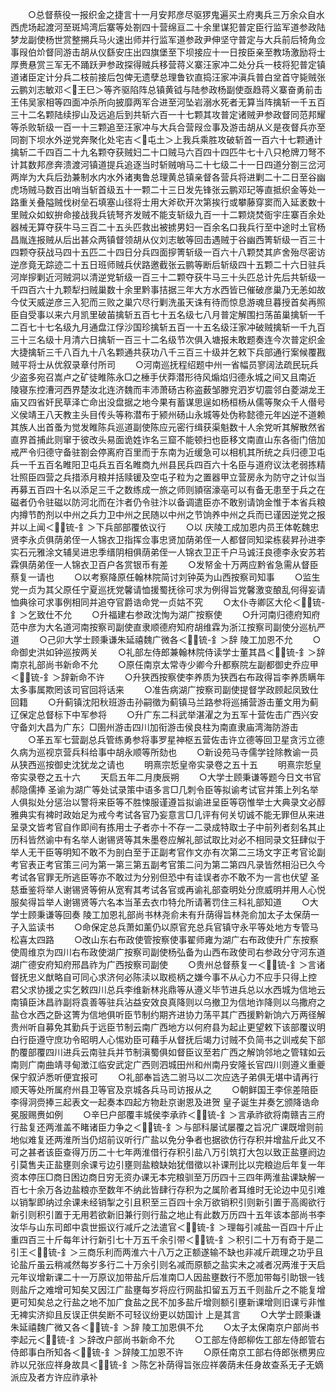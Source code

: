 <!-- { "loadSidebar": true } -->
　　○总督蔡役一报织金之捷言十一月安邦彦尽驱猡鬼遍买土府夷兵三万余众自水西虎场起渡河至斑鸠湾后寨等处劄四十营绵亘二十余里谋犯普定臣行监军道参政陆梦龙副使杨世赏整搠兵马火速出师并行监军道参政尹伸坚守普定与大兵前后犄角佥事叚伯炌督同游击胡从仪繇安庄出四旗堡至下坝接应十一日按臣亲至教场激励将士厚赉悬赏三军无不踊跃尹参政探得贼兵移营蒋义寨汪家冲二处分兵一枝将犯普定镇道诸臣定计分兵二枝前接后包俾无遗孽总理鲁钦直捣汪家冲滇兵普白坌首守毙贼张云鹏刘志敏邓＜王巳＞等齐驱陷阵总镇黄钺与陆参政杨副使亟趋蒋义寨奋勇前击王伟吴家相等四面冲杀所向披靡两军合进至河坠岩溺水死者无算当阵擒斩一千五百三十二名颗陆续摉山及远追后到共斩六百一十七颗其攻普定诸贼尹参政督同范邦耀等杀败斩级一百一十三颗追至汪家冲与大兵合营叚佥事及游击胡从义是夜督兵亦至同劄下坝水外逆党奔聚化处宅吉＜屯土＞上我兵乘胜攻破斩首一百六十七颗通计擒斩二千四百二十九名颗夺获贼妇二十口贼马六百四十四匹牛七十八只枪牌刀弩不计其数邦彦奔溃渡河镇道提兵追逐当时斩贼哨马二十七级二十一日四道分劄三岔河两岸为大兵后劲兼制水内水外诸夷鲁总理黄总镇亲督各营兵将进剿二十二日至谷幽虎场贼马数百出哨当斩首级五十一颗二十三日发先锋张云鹏邓玘等直抵织金等处一路重关叠隘贼伐树垒石填塞山径将士用大斧砍开次第挨行或攀藤穿窦而入延袤数十里贼众如蚁拚命接战我兵铳弩齐发贼不能支斩级九百一十二颗烧焚衙宇庄寨百余处器械无算夺获牛马三百二十五头匹救出被掳男妇一百余名口我兵行至中途时土官杨昌胤连报贼从后出甚众两镇督领胡从仪刘志敏等回击遇贼于谷幽西箐斩级一百三十四颗夺获战马四十五匹二十四日分兵四面摉箐斩级一百六十八颗焚其庐舍殆尽密访逆彦竟无踪迹二十五日班师贼兵伏路邀截张云鹏等断后斩级四十五颗二十六日驻兵河岸摉剿近河贼洞以清逆党斩级一百三十二颗夺获牛马三十头匹总计先后共斩级一千四百六十九颗犁扫贼巢数十余里黔事拮据三年大方水西皆已催破彦巢乃无恙如故今仗天威逆彦三入犯而三败之巢穴尽行剿洗虽天诛有待而惊息游魂旦暮授首矣再照臣自受事以来六月凯里破苖擒斩五百七十五名级七八月普定解围扫荡苖巢擒斩一千二百七十七名级九月通盘江俘沙国珍擒斩五百一十五名级汪家冲破贼擒斩一千九百三十三名级十月清六日擒斩一百三十二名级节次俱入塘报未敢题奏连今次普定织金大捷擒斩三千八百九十八名颗通共获功八千三百三十级并乞敕下兵部通行案候覆戡贼平将士从优叙录章付所司
　　○河南巡抚程绍题中州一省幅员寥阔法疏民玩兵少盗多宛召嵩卢之矿徒睢陈永□之棰手伏莽潜形待风煽焰归德永城之间又且南近  陵寝东控漕河西界楚汝北连济魏而丰沛萧砀古称盗薮邹滕兖泗岁切震邻白菱湖龙王庙又四省奸民草泽亡命出没盘据之地今果有蓄谋思逞如杨桓杨从儒等聚众千人僣号义侯靖王八天教主头目传头等称潜布于颍州砀山永城等处伪称懿德元年凶逆不道赖其族人出首蚤为觉发睢陈兵巡道副使陈应元密行缉获渠魁数十人余党听其解散然省直界首捕此则窜于彼改头易面诡姓诈名三窟不能顿扫也臣移文南直山东各衙门倍加戒严令归德守备驻劄会停离府百里而于东南为近缓急可以相机其所统之兵归德卫屯兵一千五百名睢阳卫屯兵五百名睢商九州县民兵四百六十名臣与道府议汰老弱拣精壮照臣四营之兵措添月粮并括赎锾及空屯子粒为之置器甲立营房永为防守之计似当再募五百四十名以添足三千之数练成一旅之师则頴宿濠亳可以有备无患至于兵之在磁者仍令驻磁以防河北而在汴者仍令驻汴以备调遣臣亦不敢别请饷金惟于本省兵粮内撙节酌剂以中州之兵力卫中州之民随以中州之节饷养中州之兵而已谨因逆党之报并以上闻＜锍-釒＞下兵部部覆依议行
　　○以  庆陵工成加恩内员王体乾魏忠贤李永贞俱荫弟侄一人锦衣卫指挥佥事忠贤加荫弟侄一人都督同知梁栋裴昇孙进李实石元雅涂文辅吴进忠季缙阴相俱荫弟侄一人锦衣卫正千户马诚汪良德李永安苏若霖俱荫弟侄一人锦衣卫百户各赏银币有差
　　○发帑金十万两应黔省急需从督臣蔡复一请也
　　○以考察降原任翰林院简讨刘钟英为山西按察司知事
　　○监生党一贞为其父原任宁夏巡抚党馨请恤援蜀抚徐可求为例得旨党馨激变酿乱何得妄请恤典徐可求事例相同并追夺官爵诰命党一贞姑不究
　　○太仆寺卿区大伦＜锍-釒＞乞致仕不允
　　○升福建右参政沈恂为湖广按察使
　　○升河南归德府知府范中彦为大名道河南按察司副使直隶顺德府知府胡维霖为浙江按察司副使分巡杭严道
　　○己卯大学士顾秉谦朱延禧魏广微各＜锍-釒＞辞  陵工加恩不允
　　○命御史洪如钟巡按两关
　　○礼部左侍郎兼翰林院侍读学士董其昌＜锍-釒＞辞南京礼部尚书新命不允
　　○原任南京太常寺少卿今升都察院左副都御史乔应甲＜锍-釒＞辞新命不许
　　○升狭西按察使李养质为狭西右布政得旨李养质瞒年太多事属欺罔该司官回将话来
　　○准告病湖广按察司副使提督学政顾起凤致仕回籍
　　○升蓟镇沈阳秋班游击孙嗣徵为蓟镇马兰路参将巡捕营游击董文用为蓟辽保定总督标下中军参将
　　○升广东二科武举湛濯之为五军十营佐击广西兴安守备刘大昌为广东氵□圉州游击四川加衔游击侯良柱为南直隶庙湾海防游击
　　○革五军七营副总兵管练勇参将事罗星神枢五营佐击许立德等回卫星贪污立德久病为巡视京营兵科给事中胡永顺等所劾也
　　○新设苑马寺儒学铨除教谕一员从狭西巡按御史沈犹龙之请也
　　明熹宗悊皇帝实录卷之五十五
　　明熹宗悊皇帝实录卷之五十六
　　天启五年二月庚辰朔
　　○大学士顾秉谦等题今日文书官郝隐儒捧  圣谕为湖广等处试录策中语多言□几刺令臣等拟谕考试官并策上列名举人俱拟处分惩治以警将来臣等不胜悚服谨遵旨拟谕进呈臣等窃惟举士大典录文必醇雅典实有裨时政始足为戒今考试各官乃妄意言□几评有何关切诚不能无罪但从来进呈录文皆考官自作即间有拣用士子者亦十不存一二录成特取士子中前列者刻名其止历科皆然谕中有名举人谢锡贤等其朱墨卷应解礼部试取比对必不相同录文狂肆似于举人无干臣等明知不敢不为剖白至于正副考官作文亦有次第二三场文字正考官论副考官表正考官策三问为第一第三第五副考官策二问为第二第四凡录皆然相沿已久今考试各官罪无所逃臣等亦不敢过为分别但恐中有诖误者亦不敢不为一言也伏望  圣慈垂鉴将举人谢锡贤等俯从宽宥其考试各官或再谕礼部查明处分庶威明并用人心悦服矣得旨举人谢锡贤等六名本当革去衣巾特允所请著罚住三科礼部知道
　　○大学士顾秉谦等回奏  陵工加恩礼部尚书林尧俞未有升荫得旨林尧俞加太子太保荫一子入监读书
　　○命保定总兵萧如薰仍以原官充总兵官镇守永平等处地方专管马松喜太四路
　　○改山东右布政使管按察使事翟师雍为湖广右布政使升广东按察使周维京为四川右布政使湖广按察司副使杨弘备为山西布政使司右参政分守河东道湖广德安府知府邢昌祚为广西按察司副使
　　○贵州总督蔡复一＜锍-釒＞言诸督抚忠义猷略自可同心求济何必陈渎以取榄柄之嫌今事不从心力不应手只得上控  君父求协援之实乞敕四川总兵李维新林兆鼎等从遵义毕节进兵总以水西城为信地云南镇臣沐昌祚副将袁善等驻兵沾益安效良真降则以乌撤卫为信地诈降则以乌撒府之盐仓水西之卧这箐为信地俱听臣节制约期齐进协力荡平其广西援黔新饷六万两径解贵州听自募免其勤兵于远臣节制云南广西地方以何府县为起止更望敕下该部覆议明白行臣遵守庶功令昭明人心惕劝臣可藉手从督抚后竭力讨贼不负简书之训戒矣下部酌覆部覆四川进兵云南驻兵并节制滇蜀俱如督臣议至若广西之解饷邻地之管辖如云南则广南曲靖寻甸澂江临安武定广西则泗城田州和州南丹安隆长官四川则遵义重夔保宁叙泸悉听便宜报可
　　○礼部奉旨选二驸马以二次应选子弟俱无堪中请再行顺天等处所属府州县卫等官及京城各兵马司访报从之
　　○朝鲜国王李倧差陪臣李得泂赍捧三起表文一起奏本四起方物赴京谢恩及进贺  皇子诞生并奏乞颁降诰命冕服赐赉如例
　　○辛巳户部覆丰城侯李承祚＜锍-釒＞言承祚欲将南赣吉三府行盐复还两淮盖不睹诸臣力争之＜锍-釒＞与部科屡试屡覆之旨况广课既增则前地似难复还两淮所当仍炤前议听行广盐以免分争者也据欲仿行存积并增盐斤此又不可之甚者该臣查得万历二十七年两淮借行存积引盐八万引筑打大包以致正盐壅阏边引莫售夫正盐壅则余课亏边引壅则盐粮缺始犹借徵以补课刑比以完粮迨后年复一年资本停压□商日困边商日穷无资办课无本完粮驯至万历四十三四年两淮盐课缺解一百七十余万各边盐粮亦至数年不纳此皆肆行存积为之属阶者耳维时无论边中见引难以销掣即纳过余课未经销掣之引且积至三百四十余万欲销积引则新引置于高阁欲行新引则积引置于无用若欲新旧兼行则行盐之地止有此数万历四十五年该本部尚书李汝华与山东司郎中袁世振议行减斤之法遣官＜锍-釒＞理每引减盐一百四十斤止重四百三十斤每年计行新引七十万五千余引带＜锍-釒＞积引二十万有奇于是二引王＜锍-釒＞三商乐利而两淮六十八万之正额遂输不缺也非减斤疏理之功乎且论盐斤虽云稍减然每岁多行二十万余引则名减而原额之盐实未之减者况两淮于天启元年议增新课二十一万原议加带盐斤后准南□人因盐壅数行不愿加带每引助银一钱则盐斤之难增可知矣又因江广盐壅每岁将应行网盐扣留五万五千则盐斤之不能复增更可知矣总之行盐之地不加广食盐之民不加多盐斤增则额引壅新课增则旧课亏非惟无裨实济抑且反误正供矣断不可轻议纷更以妨国计  上是其言
　　○大学士顾秉谦朱延禧魏广微又各＜锍-釒＞辞  陵工加恩俱不允
　　○太子太保南京户部尚书李起元＜锍-釒＞辞改户部尚书新命不允
　　○工部左侍郎柳佐工部左侍郎管右侍郎事白所知各＜锍-釒＞辞陵工加恩不许
　　○原任南京工部右侍郎张槚男应祚以兄张应祥身故具＜锍-釒＞陈乞补荫得旨张应祥袭荫未任身故查系无子无嫡派应及者方许应祚承补
